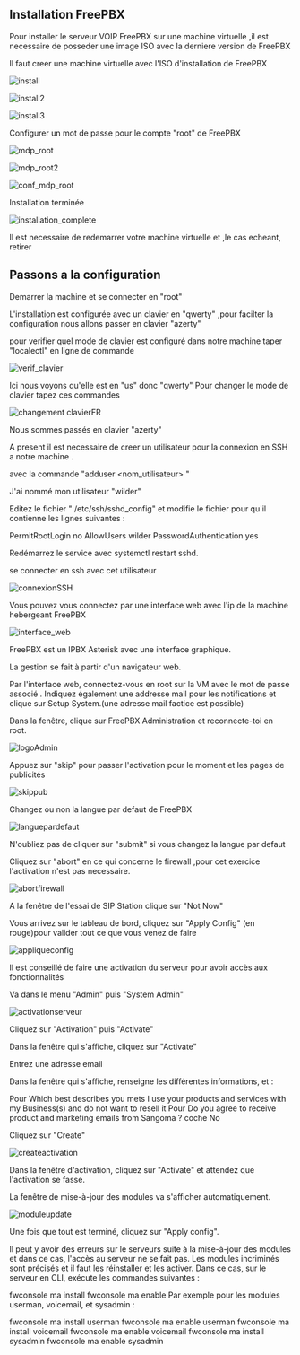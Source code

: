## Installation FreePBX

Pour installer le serveur VOIP FreePBX sur une machine virtuelle ,il est necessaire de posseder une image ISO avec la derniere version de FreePBX

Il faut creer une machine virtuelle avec l'ISO d'installation de FreePBX

![install](https://github.com/user-attachments/assets/c45b4384-8d5f-45ce-b69a-c5768c963209)


![install2](https://github.com/user-attachments/assets/8cb90c5b-99c0-419d-b1e2-2b8228784332) 

![install3](https://github.com/user-attachments/assets/79f3eec1-3b2d-4a98-a65d-6b8582ec351a)

Configurer un mot de passe pour le compte "root" de FreePBX

![mdp_root](https://github.com/user-attachments/assets/4b142954-a5ee-4dd8-9951-fd8401165a5b)

![mdp_root2](https://github.com/user-attachments/assets/95954577-6587-4e00-b3d0-0ddad93ebf4e)

![conf_mdp_root](https://github.com/user-attachments/assets/7268e9c8-42f3-4638-9f97-c9fd2bae5d22)

Installation terminée

![installation_complete](https://github.com/user-attachments/assets/5afa6d70-abfd-4156-a108-866ee6f7d478) 

Il est necessaire de redemarrer votre machine virtuelle et ,le cas echeant, retirer

 ## Passons a la configuration

 Demarrer la machine et se connecter en "root" 

 L'installation est configurée avec un clavier en "qwerty" ,pour facilter la configuration  nous allons passer en clavier "azerty"

 pour verifier quel mode de clavier est configuré dans notre machine taper "localectl" en ligne de commande 

 ![verif_clavier](https://github.com/user-attachments/assets/dc484e5c-cf00-4eb3-b22f-329e85d57a6b)

Ici nous voyons qu'elle est en "us" donc "qwerty"
Pour changer le mode de clavier  tapez ces commandes 

![changement clavierFR](https://github.com/user-attachments/assets/a1b76030-0beb-4449-879e-4f3d8b576e53)

Nous sommes passés en clavier "azerty"

A present il est necessaire de creer un utilisateur pour la connexion en SSH a notre machine .

avec la commande  "adduser <nom_utilisateur><mot de passe> "

J'ai nommé mon utilisateur "wilder" 

Editez le fichier " /etc/ssh/sshd_config" et modifie le fichier pour qu'il contienne les lignes suivantes :

PermitRootLogin no
AllowUsers wilder
PasswordAuthentication yes

Redémarrez le service avec systemctl restart sshd.

se connecter en ssh avec cet utilisateur 

![connexionSSH](https://github.com/user-attachments/assets/1878d761-4412-48ea-ba88-b7953b0816e0)

Vous pouvez vous connectez par une interface web avec l'ip de la machine hebergeant FreePBX 

![interface_web](https://github.com/user-attachments/assets/dd8e892b-50ab-467e-9793-69c25bf4b312)

FreePBX est un IPBX Asterisk avec une interface graphique.

La gestion se fait à partir d'un navigateur web.

Par l'interface web, connectez-vous en root sur la VM avec le mot de passe associé .
Indiquez également une addresse mail pour les notifications et clique sur Setup System.(une adresse mail factice est possible)

Dans la fenêtre, clique sur FreePBX Administration et reconnecte-toi en root.

![logoAdmin](https://github.com/user-attachments/assets/28e2c9cc-525c-476f-ace5-abb05835b125)

Appuez sur "skip" pour passer l'activation pour le moment et les pages de publicités

![skippub](https://github.com/user-attachments/assets/efe10fe7-7ac4-43bd-9da5-e415adc0164f)

Changez ou non la langue par defaut de FreePBX 

![languepardefaut](https://github.com/user-attachments/assets/dc194f5c-84e0-4635-ab23-557277bd6bfe) 

N'oubliez pas de cliquer sur "submit" si vous changez la langue par defaut 

Cliquez sur "abort" en ce qui concerne le firewall ,pour cet exercice  l'activation n'est pas necessaire.

![abortfirewall](https://github.com/user-attachments/assets/e37c1129-4abb-4bf8-885e-c01c74c7eff8)

A la fenêtre de l'essai de SIP Station clique sur "Not Now"

Vous arrivez sur le tableau de bord, cliquez sur "Apply Config" (en rouge)pour valider tout ce que vous venez de faire

![appliqueconfig](https://github.com/user-attachments/assets/a096a94a-2315-4391-bd95-cd0bf05fd9e3)

Il est conseillé de faire une activation du serveur pour avoir accès aux fonctionnalités  

Va dans le menu "Admin" puis "System Admin"

![activationserveur](https://github.com/user-attachments/assets/ab845991-6bac-499d-83fb-ca4145fc6dd5)

Cliquez sur "Activation" puis "Activate"

Dans la fenêtre qui s'affiche, cliquez sur "Activate"

Entrez une adresse email

Dans la fenêtre qui s'affiche, renseigne les différentes informations, et :

Pour Which best describes you mets I use your products and services with my Business(s) and do not want to resell it
Pour Do you agree to receive product and marketing emails from Sangoma ? coche No

Cliquez sur "Create"

![createactivation](https://github.com/user-attachments/assets/d0e83201-5838-40d7-9279-13d34913650b)

Dans la fenêtre d'activation, cliquez sur "Activate" et attendez que l'activation se fasse.

La fenêtre de mise-à-jour des modules va s'afficher automatiquement.

![moduleupdate](https://github.com/user-attachments/assets/74b06731-b242-4d17-8a5d-03e0e128b38c)

Une fois que tout est terminé, cliquez sur "Apply config".

Il peut y avoir des erreurs sur le serveurs suite à la mise-à-jour des modules et dans ce cas, l'accès au serveur ne se fait pas.
Les modules incriminés sont précisés et il faut les réinstaller et les activer.
Dans ce cas, sur le serveur en CLI, exécute les commandes suivantes :

fwconsole ma install <module>
fwconsole ma enable <module>
Par exemple pour les modules userman, voicemail, et sysadmin :

fwconsole ma install userman
fwconsole ma enable userman
fwconsole ma install voicemail
fwconsole ma enable voicemail
fwconsole ma install sysadmin
fwconsole ma enable sysadmin




















 
